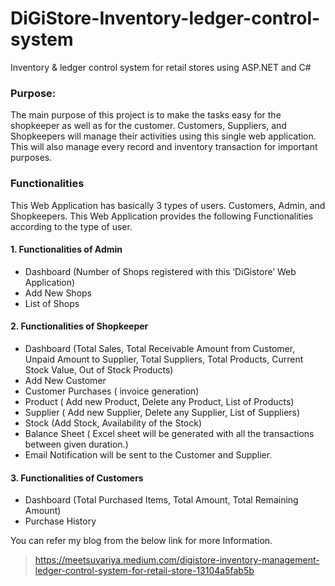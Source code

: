 # DiGiStore-Inventory-ledger-control-system
Inventory &amp; ledger control system for retail stores using ASP.NET and C#

### Purpose:
The main purpose of this project is to make the tasks easy for the shopkeeper as well as for the customer. Customers, Suppliers, and Shopkeepers will manage their activities using this single web application. This will also manage every record and inventory transaction for important purposes.

### Functionalities
This Web Application has basically 3 types of users. Customers, Admin, and Shopkeepers. This Web Application provides the following Functionalities according to the type of user.

#### 1. Functionalities of Admin
* Dashboard (Number of Shops registered with this ‘DiGistore’ Web Application)
* Add New Shops
* List of Shops

#### 2. Functionalities of Shopkeeper
* Dashboard (Total Sales, Total Receivable Amount from Customer, Unpaid Amount to Supplier, Total Suppliers, Total Products, Current Stock Value, Out of Stock Products)
* Add New Customer
* Customer Purchases ( invoice generation)
* Product ( Add new Product, Delete any Product, List of Products)
* Supplier ( Add new Supplier, Delete any Supplier, List of Suppliers)
* Stock (Add Stock, Availability of the Stock)
* Balance Sheet ( Excel sheet will be generated with all the transactions between given duration.)
* Email Notification will be sent to the Customer and Supplier.

#### 3. Functionalities of Customers
* Dashboard (Total Purchased Items, Total Amount, Total Remaining Amount)
* Purchase History


You can refer my blog from the below link for more Information.
> https://meetsuvariya.medium.com/digistore-inventory-management-ledger-control-system-for-retail-store-13104a5fab5b
